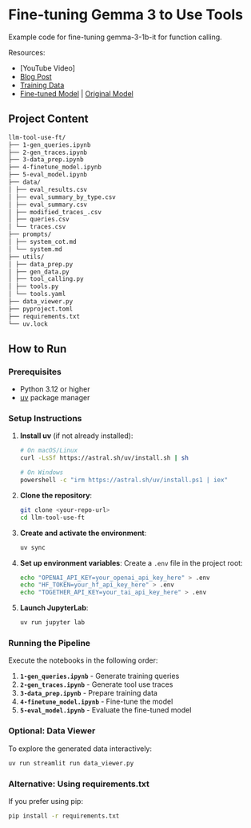 # Fine-tuning Gemma 3 to Use Tools
Example code for fine-tuning gemma-3-1b-it for function calling.

Resources:
- [YouTube Video]
- [Blog Post](https://medium.com/@shawhin/fine-tuning-llms-for-tool-use-5f1db03d7c55)
- [Training Data](https://huggingface.co/datasets/shawhin/tool-use-finetuning)
- [Fine-tuned Model](https://huggingface.co/shawhin/gemma-3-1b-tool-use) | [Original Model](https://huggingface.co/google/gemma-3-1b-it)

## Project Content
```bash
llm-tool-use-ft/
├── 1-gen_queries.ipynb
├── 2-gen_traces.ipynb
├── 3-data_prep.ipynb
├── 4-finetune_model.ipynb
├── 5-eval_model.ipynb
├── data/
│ ├── eval_results.csv
│ ├── eval_summary_by_type.csv
│ ├── eval_summary.csv
│ ├── modified_traces_.csv
│ ├── queries.csv
│ └── traces.csv
├── prompts/
│ ├── system_cot.md
│ └── system.md
├── utils/
│ ├── data_prep.py
│ ├── gen_data.py
│ ├── tool_calling.py
│ ├── tools.py
│ └── tools.yaml
├── data_viewer.py
├── pyproject.toml
├── requirements.txt
└── uv.lock
```

## How to Run

### Prerequisites
- Python 3.12 or higher
- [uv](https://docs.astral.sh/uv/) package manager

### Setup Instructions

1. **Install uv** (if not already installed):
   ```bash
   # On macOS/Linux
   curl -LsSf https://astral.sh/uv/install.sh | sh
   
   # On Windows
   powershell -c "irm https://astral.sh/uv/install.ps1 | iex"
   ```

2. **Clone the repository**:
   ```bash
   git clone <your-repo-url>
   cd llm-tool-use-ft
   ```

3. **Create and activate the environment**:
   ```bash
   uv sync
   ```

4. **Set up environment variables**:
   Create a `.env` file in the project root:
   ```bash
   echo "OPENAI_API_KEY=your_openai_api_key_here" > .env
   echo "HF_TOKEN=your_hf_api_key_here" > .env
   echo "TOGETHER_API_KEY=your_tai_api_key_here" > .env
   ```

5. **Launch JupyterLab**:
   ```bash
   uv run jupyter lab
   ```

### Running the Pipeline

Execute the notebooks in the following order:

1. **`1-gen_queries.ipynb`** - Generate training queries
2. **`2-gen_traces.ipynb`** - Generate tool use traces  
3. **`3-data_prep.ipynb`** - Prepare training data
4. **`4-finetune_model.ipynb`** - Fine-tune the model
5. **`5-eval_model.ipynb`** - Evaluate the fine-tuned model

### Optional: Data Viewer

To explore the generated data interactively:
```bash
uv run streamlit run data_viewer.py
```

### Alternative: Using requirements.txt

If you prefer using pip:
```bash
pip install -r requirements.txt
```